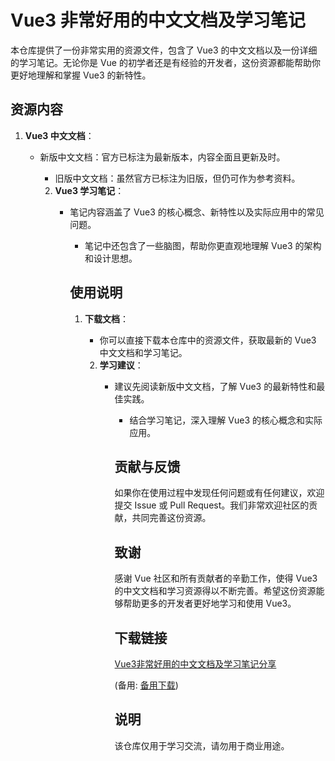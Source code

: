 # Vue3 非常好用的中文文档及学习笔记

本仓库提供了一份非常实用的资源文件，包含了 Vue3 的中文文档以及一份详细的学习笔记。无论你是 Vue 的初学者还是有经验的开发者，这份资源都能帮助你更好地理解和掌握 Vue3 的新特性。

## 资源内容

1. **Vue3 中文文档**：
   - 新版中文文档：官方已标注为最新版本，内容全面且更新及时。
      - 旧版中文文档：虽然官方已标注为旧版，但仍可作为参考资料。

      2. **Vue3 学习笔记**：
         - 笔记内容涵盖了 Vue3 的核心概念、新特性以及实际应用中的常见问题。
            - 笔记中还包含了一些脑图，帮助你更直观地理解 Vue3 的架构和设计思想。

            ## 使用说明

            1. **下载文档**：
               - 你可以直接下载本仓库中的资源文件，获取最新的 Vue3 中文文档和学习笔记。

               2. **学习建议**：
                  - 建议先阅读新版中文文档，了解 Vue3 的最新特性和最佳实践。
                     - 结合学习笔记，深入理解 Vue3 的核心概念和实际应用。

                     ## 贡献与反馈

                     如果你在使用过程中发现任何问题或有任何建议，欢迎提交 Issue 或 Pull Request。我们非常欢迎社区的贡献，共同完善这份资源。

                     ## 致谢

                     感谢 Vue 社区和所有贡献者的辛勤工作，使得 Vue3 的中文文档和学习资源得以不断完善。希望这份资源能够帮助更多的开发者更好地学习和使用 Vue3。

                     ## 下载链接
                     [Vue3非常好用的中文文档及学习笔记分享](https://pan.quark.cn/s/5376bd32a4e1) 

                     (备用: [备用下载](https://pan.baidu.com/s/1Nb4idEs_a20SXBhlves4ww?pwd=1234))

                     ## 说明

                     该仓库仅用于学习交流，请勿用于商业用途。
